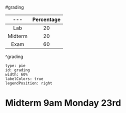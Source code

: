 #grading

|   ---    | Percentage |
|:--------:|:----------:|
|   Lab    |     20     |
| Midterm |     20     |
|   Exam   |     60     |
^grading

```chart
type: pie
id: grading
width: 60%
labelColors: true
legendPosition: right
```

# Midterm 9am Monday 23rd